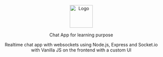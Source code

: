 <p align="center">
  <a href="https://angular.io/">
    <img src="https://upload.wikimedia.org/wikipedia/commons/thumb/9/99/Unofficial_JavaScript_logo_2.svg/1200px-Unofficial_JavaScript_logo_2.svg.png" alt="Logo" width=72 height=72>
  </a>
<p align="center">
   Chat App for learning purpose
</p>
<p align="center">
  Realtime chat app with websockets using Node.js, Express and Socket.io with Vanilla JS on the frontend with a custom UI
</p>


